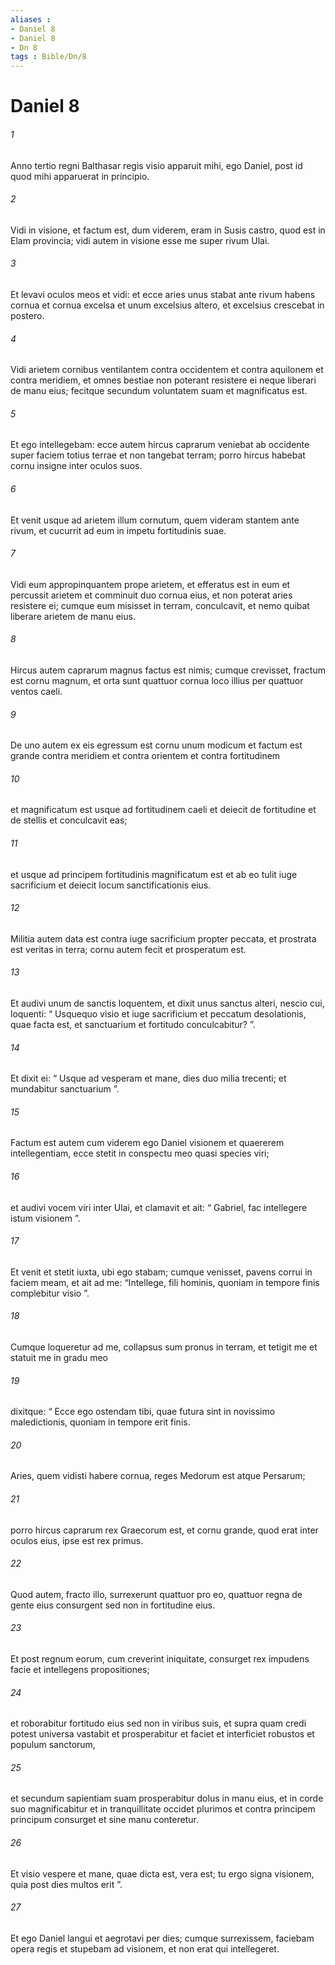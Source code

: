 ```yaml
---
aliases : 
- Daniel 8
- Daniel 8
- Dn 8
tags : Bible/Dn/8
---
```


# Daniel 8

###### 1
Anno tertio regni Balthasar regis visio apparuit mihi, ego Daniel, post id quod mihi apparuerat in principio. 
###### 2
Vidi in visione, et factum est, dum viderem, eram in Susis castro, quod est in Elam provincia; vidi autem in visione esse me super rivum Ulai. 
###### 3
Et levavi oculos meos et vidi: et ecce aries unus stabat ante rivum habens cornua et cornua excelsa et unum excelsius altero, et excelsius crescebat in postero. 
###### 4
Vidi arietem cornibus ventilantem contra occidentem et contra aquilonem et contra meridiem, et omnes bestiae non poterant resistere ei neque liberari de manu eius; fecitque secundum voluntatem suam et magnificatus est. 
###### 5
Et ego intellegebam: ecce autem hircus caprarum veniebat ab occidente super faciem totius terrae et non tangebat terram; porro hircus habebat cornu insigne inter oculos suos. 
###### 6
Et venit usque ad arietem illum cornutum, quem videram stantem ante rivum, et cucurrit ad eum in impetu fortitudinis suae. 
###### 7
Vidi eum appropinquantem prope arietem, et efferatus est in eum et percussit arietem et comminuit duo cornua eius, et non poterat aries resistere ei; cumque eum misisset in terram, conculcavit, et nemo quibat liberare arietem de manu eius. 
###### 8
Hircus autem caprarum magnus factus est nimis; cumque crevisset, fractum est cornu magnum, et orta sunt quattuor cornua loco illius per quattuor ventos caeli. 
###### 9
De uno autem ex eis egressum est cornu unum modicum et factum est grande contra meridiem et contra orientem et contra fortitudinem 
###### 10
et magnificatum est usque ad fortitudinem caeli et deiecit de fortitudine et de stellis et conculcavit eas; 
###### 11
et usque ad principem fortitudinis magnificatum est et ab eo tulit iuge sacrificium et deiecit locum sanctificationis eius. 
###### 12
Militia autem data est contra iuge sacrificium propter peccata, et prostrata est veritas in terra; cornu autem fecit et prosperatum est.
###### 13
Et audivi unum de sanctis loquentem, et dixit unus sanctus alteri, nescio cui, loquenti: “ Usquequo visio et iuge sacrificium et peccatum desolationis, quae facta est, et sanctuarium et fortitudo conculcabitur? ”. 
###### 14
Et dixit ei: “ Usque ad vesperam et mane, dies duo milia trecenti; et mundabitur sanctuarium ”.
###### 15
Factum est autem cum viderem ego Daniel visionem et quaererem intellegentiam, ecce stetit in conspectu meo quasi species viri; 
###### 16
et audivi vocem viri inter Ulai, et clamavit et ait: “ Gabriel, fac intellegere istum visionem ”. 
###### 17
Et venit et stetit iuxta, ubi ego stabam; cumque venisset, pavens corrui in faciem meam, et ait ad me: “Intellege, fili hominis, quoniam in tempore finis complebitur visio ”. 
###### 18
Cumque loqueretur ad me, collapsus sum pronus in terram, et tetigit me et statuit me in gradu meo 
###### 19
dixitque: “ Ecce ego ostendam tibi, quae futura sint in novissimo maledictionis, quoniam in tempore erit finis.
###### 20
Aries, quem vidisti habere cornua, reges Medorum est atque Persarum; 
###### 21
porro hircus caprarum rex Graecorum est, et cornu grande, quod erat inter oculos eius, ipse est rex primus. 
###### 22
Quod autem, fracto illo, surrexerunt quattuor pro eo, quattuor regna de gente eius consurgent sed non in fortitudine eius. 
###### 23
Et post regnum eorum, cum creverint iniquitate, consurget rex impudens facie et intellegens propositiones; 
###### 24
et roborabitur fortitudo eius sed non in viribus suis, et supra quam credi potest universa vastabit et prosperabitur et faciet et interficiet robustos et populum sanctorum, 
###### 25
et secundum sapientiam suam prosperabitur dolus in manu eius, et in corde suo magnificabitur et in tranquillitate occidet plurimos et contra principem principum consurget et sine manu conteretur. 
###### 26
Et visio vespere et mane, quae dicta est, vera est; tu ergo signa visionem, quia post dies multos erit ”. 
###### 27
Et ego Daniel langui et aegrotavi per dies; cumque surrexissem, faciebam opera regis et stupebam ad visionem, et non erat qui intellegeret.
